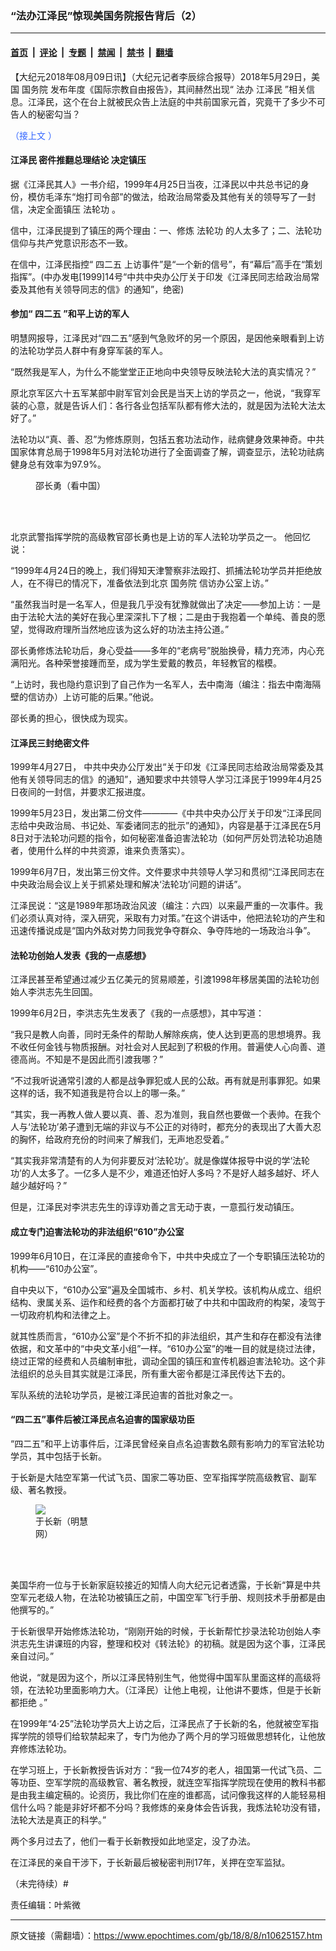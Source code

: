 ### “法办江泽民”惊现美国务院报告背后（2）

---

#### [首页](../../../..?n10625157) &nbsp;|&nbsp; [评论](../../../../../epoch-comment?n10625157) &nbsp;|&nbsp; [专题](../../../../../epoch-special?n10625157) &nbsp;|&nbsp; [禁闻](../../../../../epoch-news?n10625157) &nbsp;|&nbsp; [禁书](../../../../../books?n10625157) &nbsp;|&nbsp; [翻墙](https://github.com/gfw-breaker/nogfw/blob/master/README.md?n10625157)


<div class="post_content" id="artbody" itemprop="articleBody">
 <!-- article content begin -->
 <p>
  【大纪元2018年08月09日讯】（大纪元记者李辰综合报导）2018年5月29日，美国
  <ok href="https://www.epochtimes.com/gb/tag/%E5%9B%BD%E5%8A%A1%E9%99%A2.html">
   国务院
  </ok>
  发布年度《国际宗教自由报告》，其间赫然出现“
  <ok href="https://www.epochtimes.com/gb/tag/%E6%B3%95%E5%8A%9E.html">
   法办
  </ok>
  <ok href="https://www.epochtimes.com/gb/tag/%E6%B1%9F%E6%B3%BD%E6%B0%91.html">
   江泽民
  </ok>
  ”相关信息。江泽民，这个在台上就被民众告上法庭的中共前国家元首，究竟干了多少不可告人的秘密勾当？
 </p>
 <p>
  <span style="color: #3366ff;">
   <ok href="https://www.epochtimes.com/gb/18/6/7/n10464247.htm" style="color: #3366ff;">
    （接上文 ）
   </ok>
  </span>
 </p>
 <h4>
  <ok href="https://www.epochtimes.com/gb/tag/%E6%B1%9F%E6%B3%BD%E6%B0%91.html">
   江泽民
  </ok>
  密件推翻总理结论 决定镇压
 </h4>
 <p>
  据《江泽民其人》一书介绍，1999年4月25日当夜，江泽民以中共总书记的身份，模仿毛泽东“炮打司令部”的做法，给政治局常委及其他有关的领导写了一封信，决定全面镇压
  <ok href="https://www.epochtimes.com/gb/tag/%E6%B3%95%E8%BD%AE%E5%8A%9F.html">
   法轮功
  </ok>
  。
 </p>
 <p>
  信中，江泽民提到了镇压的两个理由：一、修炼
  <ok href="https://www.epochtimes.com/gb/tag/%E6%B3%95%E8%BD%AE%E5%8A%9F.html">
   法轮功
  </ok>
  的人太多了；二、法轮功信仰与共产党意识形态不一致。
 </p>
 <p>
  在信中，江泽民指控“
  <ok href="https://www.epochtimes.com/gb/tag/%E5%9B%9B%E4%BA%8C%E4%BA%94.html">
   四二五
  </ok>
  上访事件”是“一个新的信号”，有“幕后”高手在“策划指挥”。(中办发电[1999]14号“中共中央办公厅关于印发《江泽民同志给政治局常委及其他有关领导同志的信》的通知”，绝密)
 </p>
 <h4>
  参加“
  <ok href="https://www.epochtimes.com/gb/tag/%E5%9B%9B%E4%BA%8C%E4%BA%94.html">
   四二五
  </ok>
  ”和平上访的军人
 </h4>
 <p>
  明慧网报导，江泽民对“四二五”感到气急败坏的另一个原因，是因他亲眼看到上访的法轮功学员人群中有身穿军装的军人。
 </p>
 <p>
  “既然我是军人，为什么不能堂堂正正地向中央领导反映法轮大法的真实情况？”
 </p>
 <p>
  原北京军区六十五军某部中尉军官刘会民是当天上访的学员之一，他说，“我穿军装的心意，就是告诉人们：各行各业包括军队都有修大法的，就是因为法轮大法太好了。”
 </p>
 <p>
  法轮功以“真、善、忍”为修炼原则，包括五套功法动作，祛病健身效果神奇。中共国家体育总局于1998年5月对法轮功进行了全面调查了解，调查显示，法轮功祛病健身总有效率为97.9%。
 </p>
 <figure aria-describedby="caption-attachment-10625170" class="wp-caption aligncenter" id="attachment_10625170" style="width: 433px">
  <ok href="https://i.epochtimes.com/assets/uploads/2018/08/018.jpg" target="_blank">
   <img alt="" class="size-full wp-image-10625170" src="https://i.epochtimes.com/assets/uploads/2018/08/018.jpg"/>
  </ok>
  <br/><figcaption class="wp-caption-text" id="caption-attachment-10625170">
   邵长勇（看中国）
  </figcaption><br/>
 </figure><br/>
 <p>
  北京武警指挥学院的高级教官邵长勇也是上访的军人法轮功学员之一。 他回忆说：
 </p>
 <p>
  “1999年4月24日的晚上，我们得知天津警察非法殴打、抓捕法轮功学员并拒绝放人，在不得已的情况下，准备依法到北京
  <ok href="https://www.epochtimes.com/gb/tag/%E5%9B%BD%E5%8A%A1%E9%99%A2.html">
   国务院
  </ok>
  信访办公室上访。”
 </p>
 <p>
  “虽然我当时是一名军人，但是我几乎没有犹豫就做出了决定——参加上访：一是由于法轮大法的美好在我心里深深扎下了根；二是由于我抱着一个单纯、善良的愿望，觉得政府理所当然地应该为这么好的功法主持公道。”
 </p>
 <p>
  邵长勇修炼法轮功后，身心受益——多年的“老病号”脱胎换骨，精力充沛，内心充满阳光。各种荣誉接踵而至，成为学生爱戴的教员，年轻教官的楷模。
 </p>
 <p>
  “上访时，我也隐约意识到了自己作为一名军人，去中南海（编注：指去中南海隔壁的信访办）上访可能的后果。”他说。
 </p>
 <p>
  邵长勇的担心，很快成为现实。
 </p>
 <h4>
  江泽民三封绝密文件
 </h4>
 <p>
  1999年4月27日， 中共中央办公厅发出“关于印发《江泽民同志给政治局常委及其他有关领导同志的信》的通知”，通知要求中共领导人学习江泽民于1999年4月25日夜间的一封信，并要求汇报进度。
 </p>
 <p>
  1999年5月23日，发出第二份文件————《中共中央办公厅关于印发“江泽民同志给中央政治局、书记处、军委诸同志的批示”的通知》，内容是基于江泽民在5月8日对于法轮功问题的指令，如何秘密准备迫害法轮功（如何严厉处罚法轮功追随者，使用什么样的中共资源，谁来负责落实）。
 </p>
 <p>
  1999年6月7日，发出第三份文件。文件要求中共领导人学习和贯彻“江泽民同志在中央政治局会议上关于抓紧处理和解决‘法轮功’问题的讲话”。
 </p>
 <p>
  江泽民说：“这是1989年那场政治风波（编注：六四）以来最严重的一次事件。我们必须认真对待，深入研究，采取有力对策。”在这个讲话中，他把法轮功的产生和迅速传播说成是“国内外敌对势力同我党争夺群众、争夺阵地的一场政治斗争”。
 </p>
 <h4>
  法轮功创始人发表《我的一点感想》
 </h4>
 <p>
  江泽民甚至希望通过减少五亿美元的贸易顺差，引渡1998年移居美国的法轮功创始人李洪志先生回国。
 </p>
 <p>
  1999年6月2日，李洪志先生发表了《我的一点感想》，其中写道：
 </p>
 <p>
  “我只是教人向善，同时无条件的帮助人解除疾病，使人达到更高的思想境界。我不收任何金钱与物质报酬。对社会对人民起到了积极的作用。普遍使人心向善、道德高尚。不知是不是因此而引渡我哪？”
 </p>
 <p>
  “不过我听说通常引渡的人都是战争罪犯或人民的公敌。再有就是刑事罪犯。如果这样的话，我不知道我是符合以上的哪一条。”
 </p>
 <p>
  “其实，我一再教人做人要以真、善、忍为准则，我自然也要做一个表帅。在我个人与‘法轮功’弟子遭到无端的非议与不公正的对待时，都充分的表现出了大善大忍的胸怀，给政府充份的时间来了解我们，无声地忍受着。”
 </p>
 <p>
  “其实我非常清楚有的人为何非要反对‘法轮功’。就是像媒体报导中说的学‘法轮功’的人太多了。一亿多人是不少，难道还怕好人多吗？不是好人越多越好、坏人越少越好吗？”
 </p>
 <p>
  但是，江泽民对李洪志先生的谆谆劝善之言无动于衷，一意孤行发动镇压。
 </p>
 <h4>
  成立专门迫害法轮功的非法组织“610”办公室
 </h4>
 <p>
  1999年6月10日，在江泽民的直接命令下，中共中央成立了一个专职镇压法轮功的机构——“610办公室”。
 </p>
 <p>
  自中央以下，“610办公室”遍及全国城市、乡村、机关学校。该机构从成立、组织结构、隶属关系、运作和经费的各个方面都打破了中共和中国政府的构架，凌驾于一切政府机构和法律之上。
 </p>
 <p>
  就其性质而言，“610办公室”是个不折不扣的非法组织，其产生和存在都没有法律依据，和文革中的“中央文革小组”一样。“610办公室”的唯一目的就是绕过法律，绕过正常的经费和人员编制审批，调动全国的镇压和宣传机器迫害法轮功。这个非法组织的总头目其实就是江泽民，所有重大密令都是江泽民传达下去的。
 </p>
 <p>
  军队系统的法轮功学员，是被江泽民迫害的首批对象之一。
 </p>
 <h4>
  “四二五”事件后被江泽民点名迫害的国家级功臣
 </h4>
 <p>
  “四二五”和平上访事件后，江泽民曾经亲自点名迫害数名颇有影响力的军官法轮功学员，其中包括于长新。
 </p>
 <p>
  于长新是大陆空军第一代试飞员、国家二等功臣、空军指挥学院高级教官、副军级、著名教授。
 </p>
 <figure class="wp-caption aligncenter" style="width: 95px">
  <ok href="https://i.epochtimes.com/assets/uploads/2014/08/1408011520412192.jpg" target="_blank">
   <img class="size-large" src="//i.epochtimes.com/assets/uploads/2014/08/1408011520412192.jpg"/>
  </ok>
  <br/><figcaption class="wp-caption-text">
   于长新（明慧网）
  </figcaption><br/>
 </figure><br/>
 <p>
  美国华府一位与于长新家庭较接近的知情人向大纪元记者透露，于长新“算是中共空军元老级人物，在法轮功被镇压之前，中国空军飞行手册、规则技术手册都是由他撰写的。”
 </p>
 <p>
  于长新很早开始修炼法轮功，“刚刚开始的时候，于长新帮忙抄录法轮功创始人李洪志先生讲课班的内容，整理和校对《转法轮》的初稿。就是因为这个事，江泽民亲自过问。”
 </p>
 <p>
  他说，“就是因为这个，所以江泽民特别生气，他觉得中国军队里面这样的高级将领，在法轮功里面影响力大。（江泽民）让他上电视，让他讲不要炼，但是于长新都拒绝 。”
 </p>
 <p>
  在1999年“4‧25”法轮功学员大上访之后，江泽民点了于长新的名，他就被空军指挥学院的领导们给软禁起来了，专门为他办了两个月的学习班做思想转化，让他放弃修炼法轮功。
 </p>
 <p>
  在学习班上，于长新教授告诉对方：“我一位74岁的老人，祖国第一代试飞员、二等功臣、空军学院的高级教官、著名教授，就连空军指挥学院现在使用的教科书都是由我主编定稿的。论资历，我比你们在座的谁都高，试问像我这样的人能轻易相信什么吗？能是非好坏都不分吗？我修炼的亲身体会告诉我，我炼法轮功没有错，法轮大法是真正的科学。”
 </p>
 <p>
  两个多月过去了，他们一看于长新教授如此地坚定，没了办法。
 </p>
 <p>
  在江泽民的亲自干涉下，于长新最后被秘密判刑17年，关押在空军监狱。
 </p>
 <p>
  （未完待续）#
 </p>
 <p>
  责任编辑：叶紫微
 </p>
 <!-- article content end -->
 <div id="below_article_ad">
 </div>
</div>


---

原文链接（需翻墙）：https://www.epochtimes.com/gb/18/8/8/n10625157.htm